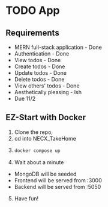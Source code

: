 # TODO App

## Requirements

- MERN full-stack application - Done
- Authentication - Done
- View todos - Done
- Create todos - Done
- Update todos - Done
- Delete todos - Done
- View others' todos - Done
- Aesthetically pleasing - Ish
- Due 11/2

## EZ-Start with Docker

1. Clone the repo,
2. cd into NECX_TakeHome
3. ```bash
   docker compose up
   ```
4. Wait about a minute

- MongoDB will be seeded
- Frontend will be served from :3000
- Backend will be served from :5050

5. Have fun!
